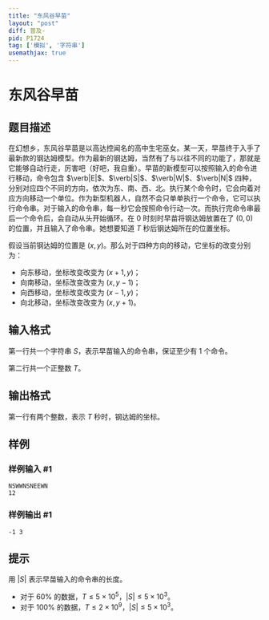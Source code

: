 ```yaml
---
title: "东风谷早苗"
layout: "post"
diff: 普及-
pid: P1724
tag: ['模拟', '字符串']
usemathjax: true
---
```


# 东风谷早苗
## 题目描述

在幻想乡，东风谷早苗是以高达控闻名的高中生宅巫女。某一天，早苗终于入手了最新款的钢达姆模型。作为最新的钢达姆，当然有了与以往不同的功能了，那就是它能够自动行走，厉害吧（好吧，我自重）。早苗的新模型可以按照输入的命令进行移动，命令包含 $\verb|E|$、$\verb|S|$、$\verb|W|$、$\verb|N|$ 四种，分别对应四个不同的方向，依次为东、南、西、北。执行某个命令时，它会向着对应方向移动一个单位。作为新型机器人，自然不会只单单执行一个命令，它可以执行命令串。对于输入的命令串，每一秒它会按照命令行动一次。而执行完命令串最后一个命令后，会自动从头开始循环。在 $0$ 时刻时早苗将钢达姆放置在了 $(0,0)$ 的位置，并且输入了命令串。她想要知道 $T$ 秒后钢达姆所在的位置坐标。

假设当前钢达姆的位置是 $(x,y)$。那么对于四种方向的移动，它坐标的改变分别为：

- 向东移动，坐标改变改变为 $(x+1,y)$；
- 向南移动，坐标改变改变为 $(x,y-1)$；
- 向西移动，坐标改变改变为 $(x-1,y)$；
- 向北移动，坐标改变改变为 $(x,y+1)$。



## 输入格式

第一行共一个字符串 $S$，表示早苗输入的命令串，保证至少有 $1$ 个命令。

第二行共一个正整数 $T$。

## 输出格式

第一行有两个整数，表示 $T$ 秒时，钢达姆的坐标。

## 样例

### 样例输入 #1
```
NSWWNSNEEWN
12

```
### 样例输出 #1
```
-1 3
```
## 提示

用 $|S|$ 表示早苗输入的命令串的长度。

- 对于 $60\%$ 的数据，$T\le 5\times 10^5$，$|S|\le 5\times 10^3$。
- 对于 $100\%$ 的数据，$T \le 2\times 10^9$，$|S|\le  5\times 10^3$。

